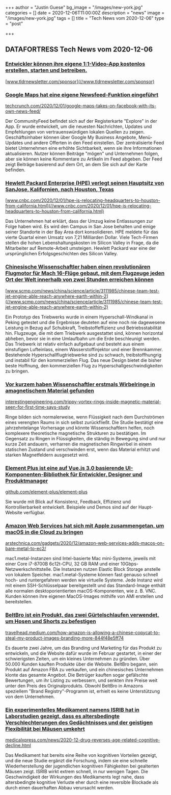 +++
author = "Justin Guese"
bg_image = "/images/new-york.jpg"
categories = []
date = 2020-12-06T11:00:00Z
description = "news"
image = "/images/new-york.jpg"
tags = []
title = "Tech News vom 2020-12-06"
type = "post"

+++

        
## DATAFORTRESS Tech News vom 2020-12-06



### [Entwickler können ihre eigene 1:1-Video-App kostenlos erstellen, starten und betreiben.](//www.tldrnewsletter.com/sponsor)


[www.tldrnewsletter.com/sponsor](//www.tldrnewsletter.com/sponsor)





### [Google Maps hat eine eigene Newsfeed-Funktion eingeführt](//techcrunch.com/2020/12/01/google-maps-takes-on-facebook-with-its-own-news-feed/)


[techcrunch.com/2020/12/01/google-maps-takes-on-facebook-with-its-own-news-feed/](//techcrunch.com/2020/12/01/google-maps-takes-on-facebook-with-its-own-news-feed/)


Der CommunityFeed befindet sich auf der Registerkarte "Explore" in der App. Er wurde entwickelt, um die neuesten Nachrichten, Updates und Empfehlungen von vertrauenswürdigen lokalen Quellen zu zeigen. Geschäftsinhaber können über Google My Business Angebote, Menü-Updates und andere Offerten in den Feed einstellen. Der zentralisierte Feed bietet Unternehmen eine erhöhte Sichtbarkeit, wenn sie ihre Informationen aktualisieren. Nutzer können Beiträge "mögen" und Unternehmen folgen, aber sie können keine Kommentare zu Artikeln im Feed abgeben. Der Feed zeigt Beiträge basierend auf dem Ort, an dem Sie sich auf der Karte befinden.


### [Hewlett Packard Enterprise (HPE) verlegt seinen Hauptsitz von SanJose, Kalifornien, nach Houston, Texas](//www.cnbc.com/2020/12/01/hpe-is-relocating-headquarters-to-houston-from-california.html)


[www.cnbc.com/2020/12/01/hpe-is-relocating-headquarters-to-houston-from-california.html](//www.cnbc.com/2020/12/01/hpe-is-relocating-headquarters-to-houston-from-california.html)


Das Unternehmen hat erklärt, dass der Umzug keine Entlassungen zur Folge haben wird. Es wird den Campus in San Jose behalten und einige seiner Standorte in der Bay Area dort konsolidieren. HPE meldete für das vierte Quartal einen Umsatz von 7,21 Milliarden Dollar. Viele Tech-Firmen stellen die hohen Lebenshaltungskosten im Silicon Valley in Frage, da die Mitarbeiter auf Remote-Arbeit umsteigen. Hewlett Packard war eine der ursprünglichen Erfolgsgeschichten des Silicon Valley.


### [Chinesische Wissenschaftler haben einen revolutionären Flugmotor für Mach 16-Flüge gebaut, mit dem Flugzeuge jeden Ort der Welt innerhalb von zwei Stunden erreichen können](//www.scmp.com/news/china/science/article/3111985/chinese-team-test-jet-engine-able-reach-anywhere-earth-within-2)


[www.scmp.com/news/china/science/article/3111985/chinese-team-test-jet-engine-able-reach-anywhere-earth-within-2](//www.scmp.com/news/china/science/article/3111985/chinese-team-test-jet-engine-able-reach-anywhere-earth-within-2)


Ein Prototyp des Triebwerks wurde in einem Hyperschall-Windkanal in Peking getestet und die Ergebnisse deuteten auf eine noch nie dagewesene Leistung in Bezug auf Schubkraft, Treibstoffeffizienz und Betriebsstabilität hin. Flugzeuge, die mit dem Triebwerk ausgestattet sind, können horizontal abheben, bevor sie in eine Umlaufbahn um die Erde beschleunigt werden. Das Triebwerk ist relativ einfach aufgebaut und besteht aus einem einstufigen Lufteinlass, einem Wasserstoffinjektor und einer Brennkammer. Bestehende Hyperschallflugtriebwerke sind zu schwach, treibstoffhungrig und instabil für den kommerziellen Flug. Das neue Design bietet die bisher beste Hoffnung, den kommerziellen Flug zu Hyperschallgeschwindigkeiten zu bringen.


### [Vor kurzem haben Wissenschaftler erstmals Wirbelringe in amagnetischem Material gefunden](//interestingengineering.com/trippy-vortex-rings-inside-magnetic-material-seen-for-first-time-says-study)


[interestingengineering.com/trippy-vortex-rings-inside-magnetic-material-seen-for-first-time-says-study](//interestingengineering.com/trippy-vortex-rings-inside-magnetic-material-seen-for-first-time-says-study)


Ringe bilden sich normalerweise, wenn Flüssigkeit nach dem Durchströmen eines verengten Raums in sich selbst zurückfließt. Die Studie bestätigt eine jahrzehntelange Vorhersage und könnte Wissenschaftlern helfen, noch komplexere theoretische magnetische Strukturen zu bestätigen. Im Gegensatz zu Ringen in Flüssigkeiten, die ständig in Bewegung sind und nur kurze Zeit andauern, verharren die magnetischen Ringwirbel in einem statischen Zustand und verschwinden erst, wenn das Material erhitzt und starken Magnetfeldern ausgesetzt wird.


### [Element Plus ist eine auf Vue.js 3.0 basierende UI-Komponenten-Bibliothek für Entwickler, Designer und Produktmanager](//github.com/element-plus/element-plus)


[github.com/element-plus/element-plus](//github.com/element-plus/element-plus)


Sie wurde mit Blick auf Konsistenz, Feedback, Effizienz und Kontrollierbarkeit entwickelt. Beispiele und Demos sind auf der Haupt-Website verfügbar.


### [Amazon Web Services hat sich mit Apple zusammengetan, um macOS in die Cloud zu bringen](//arstechnica.com/gadgets/2020/12/amazon-web-services-adds-macos-on-bare-metal-to-ec2/)


[arstechnica.com/gadgets/2020/12/amazon-web-services-adds-macos-on-bare-metal-to-ec2/](//arstechnica.com/gadgets/2020/12/amazon-web-services-adds-macos-on-bare-metal-to-ec2/)


mac1.metal-Instanzen sind Intel-basierte Mac mini-Systeme, jeweils mit einer Core i7-8700B 6c12t-CPU, 32 GB RAM und einer 10Gbps-Netzwerkschnittstelle. Die Instanzen nutzen Elastic Block Storage anstelle von lokalem Speicher. mac1.metal-Systeme können fast genauso schnell hoch- und runtergefahren werden wie virtuelle Systeme. Jede Instanz wird mit einem SSH-Schlüsselpaar bereitgestellt und das Standard-Image enthält alle normalen desktoporientierten macOS-Komponenten, wie z. B. VNC. Kunden können ihre eigenen MacOS-Images mithilfe von AMI erstellen und bereitstellen.


### [BeltBro ist ein Produkt, das zwei Gürtelschlaufen verwendet, um Hosen und Shorts zu befestigen](//travelhead.medium.com/how-amazon-is-allowing-a-chinese-copycat-to-steal-my-product-images-branding-more-844f48e5ff74)


[travelhead.medium.com/how-amazon-is-allowing-a-chinese-copycat-to-steal-my-product-images-branding-more-844f48e5ff74](//travelhead.medium.com/how-amazon-is-allowing-a-chinese-copycat-to-steal-my-product-images-branding-more-844f48e5ff74)


Es dauerte zwei Jahre, um das Branding und Marketing für das Produkt zu entwickeln, und die Website dafür wurde im Februar gestartet, in einer der schwierigsten Zeiten, um ein kleines Unternehmen zu gründen. Über 50.000 Kunden kauften Produkte über die Website. BeltBro begann, sein Produkt auf Amazon FBA zu verkaufen, und ein chinesisches Unternehmen klonte das gesamte Angebot. Die Betrüger kauften sogar gefälschte Bewertungen, um ihr Listing zu verbessern, und senkten ihre Preise weit unter den Preis des Originalprodukts. Obwohl BeltBro in Amazons speziellem "Brand Registry"-Programm ist, erhielt es keine Unterstützung von dem Unternehmen.


### [Ein experimentelles Medikament namens ISRIB hat in Laborstudien gezeigt, dass es altersbedingte Verschlechterungen des Gedächtnisses und der geistigen Flexibilität bei Mäusen umkehrt](//medicalxpress.com/news/2020-12-drug-reverses-age-related-cognitive-decline.html)


[medicalxpress.com/news/2020-12-drug-reverses-age-related-cognitive-decline.html](//medicalxpress.com/news/2020-12-drug-reverses-age-related-cognitive-decline.html)


Das Medikament hat bereits eine Reihe von kognitiven Vorteilen gezeigt, und die neue Studie ergänzt die Forschung, indem sie eine schnelle Wiederherstellung der jugendlichen kognitiven Fähigkeiten bei gealterten Mäusen zeigt. ISRIB wirkt extrem schnell, in nur wenigen Tagen. Die Geschwindigkeit der Wirkungen des Medikaments legt nahe, dass altersbedingte kognitive Verluste eher durch eine reversible Blockade als durch einen dauerhaften Abbau verursacht werden.